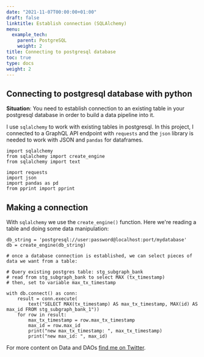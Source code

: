 ```yaml
---
date: "2021-11-07T00:00:00+01:00"
draft: false
linktitle: Establish connection (SQLAlchemy)
menu:
  example_tech:
    parent: PostgreSQL
    weight: 2
title: Connecting to postgresql database 
toc: true
type: docs
weight: 2
---
```


## Connecting to postgresql database with python

**Situation**: You need to establish connection to an existing table in your postgresql database in order to build a data pipeline into it. 

I use `sqlalchemy` to work with existing tables in postgresql. In this project, I connected to a GraphQL API endpoint with `requests` and the `json` library is needed to work with JSON and `pandas` for dataframes. 

```{python}
import sqlalchemy
from sqlalchemy import create_engine
from sqlalchemy import text

import requests
import json
import pandas as pd
from pprint import pprint
```

## Making a connection

With `sqlalchemy` we use the `create_engine()` function. Here we're reading a table and doing some data manipulation:

```{python}
db_string = 'postgresql://user:password@localhost:port/mydatabase'
db = create_engine(db_string)

# once a database connection is established, we can select pieces of data we want from a table:

# Query existing postgres table: stg_subgraph_bank
# read from stg_subgraph_bank to select MAX (tx_timestamp)
# then, set to variable max_tx_timestamp

with db.connect() as conn:
    result = conn.execute(
        text("SELECT MAX(tx_timestamp) AS max_tx_timestamp, MAX(id) AS max_id FROM stg_subgraph_bank_1"))
    for row in result:
        max_tx_timestamp = row.max_tx_timestamp
        max_id = row.max_id
        print("new max_tx_timestamp: ", max_tx_timestamp)
        print("new max_id: ", max_id)

```


For more content on Data and DAOs [find me on Twitter](https://twitter.com/paulapivat).